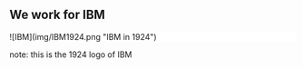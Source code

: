 ##  We work for IBM

<div style="background-color : #FFFFFF">
![IBM](img/IBM1924.png "IBM in 1924")
</div>

note:
    this is the 1924 logo of IBM
